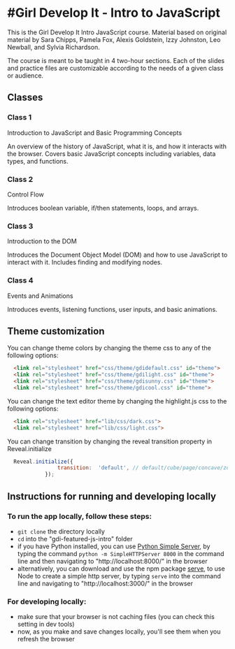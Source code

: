 #Girl Develop It - Intro to JavaScript
===================

This is the Girl Develop It Intro JavaScript course. Material based on original material by Sara Chipps, Pamela Fox, Alexis Goldstein, Izzy Johnston, Leo Newball, and Sylvia Richardson.

The course is meant to be taught in 4 two-hour sections. Each of the slides and practice files are customizable according to the needs of a given class or audience.

## Classes

### Class 1

Introduction to JavaScript and Basic Programming Concepts

An overview of the history of JavaScript, what it is, and how it interacts with the browser. Covers basic JavaScript concepts including variables, data types, and functions. 

### Class 2
Control Flow

Introduces boolean variable, if/then statements, loops, and arrays.

### Class 3

Introduction to the DOM

Introduces the Document Object Model (DOM) and how to use JavaScript to interact with it. Includes finding and modifying nodes.

### Class 4

Events and Animations

Introduces events, listening functions, user inputs, and basic animations. 


## Theme customization

You can change theme colors by changing the theme css to any of the following options:
```html
  <link rel="stylesheet" href="css/theme/gdidefault.css" id="theme">
  <link rel="stylesheet" href="css/theme/gdilight.css" id="theme">
  <link rel="stylesheet" href="css/theme/gdisunny.css" id="theme">
  <link rel="stylesheet" href="css/theme/gdicool.css" id="theme">
```
You can change the text editor theme by changing the highlight.js css to the following options:
```html
  <link rel="stylesheet" href="lib/css/dark.css">
  <link rel="stylesheet" href="lib/css/light.css">
```
You can change transition by changing the reveal transition property in Reveal.initialize
```javascript
  Reveal.initialize({
  				transition:  'default', // default/cube/page/concave/zoom/linear/none
  			});
```

## Instructions for running and developing locally

### To run the app locally, follow these steps:
* `git clone` the directory locally
* `cd` into the "gdi-featured-js-intro" folder
* if you have Python installed, you can use [Python Simple Server](https://docs.python.org/2/library/simplehttpserver.html), by typing the command `python -m SimpleHTTPServer 8000` in the command line and then navigating to "http://localhost:8000/" in the browser
* alternatively, you can download and use the npm package [serve](https://www.npmjs.com/package/serve), to use Node to create a simple http server, by typing `serve` into the command line and navigating to "http://localhost:3000/" in the browser

### For developing locally:
* make sure that your browser is not caching files (you can check this setting in dev tools)
* now, as you make and save changes locally, you'll see them when you refresh the browser

